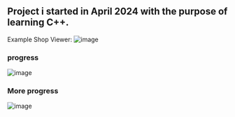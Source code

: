 
## Project i started in April 2024 with the purpose of learning C++.
Example Shop Viewer:
![image](https://github.com/LegendaryReaper670/DevCpp/assets/79212718/91bd3453-b1cd-4128-bd15-05501c3dff06)

### progress
![image](https://github.com/LegendaryReaper670/DevCpp/assets/79212718/8ff0a298-75e2-4ee4-8fc9-fba8cd24f6a7)

### More progress
![image](https://github.com/LegendaryReaper670/DevCpp/assets/79212718/dbae61e8-f837-4071-b271-d6b546cc81c0)
